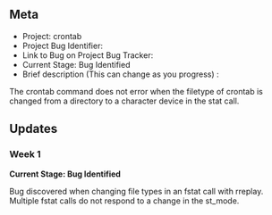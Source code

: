 ## Meta
* Project: crontab
* Project Bug Identifier:
* Link to Bug on Project Bug Tracker:
* Current Stage: Bug Identified
* Brief description (This can change as you progress) :

The crontab command does not error when the filetype of crontab is changed from a directory to a character device in the stat call.


## Updates


### Week 1

**Current Stage: Bug Identified**

Bug discovered when changing file types in an fstat call with rreplay. Multiple fstat calls do not respond to a change in the st_mode.
